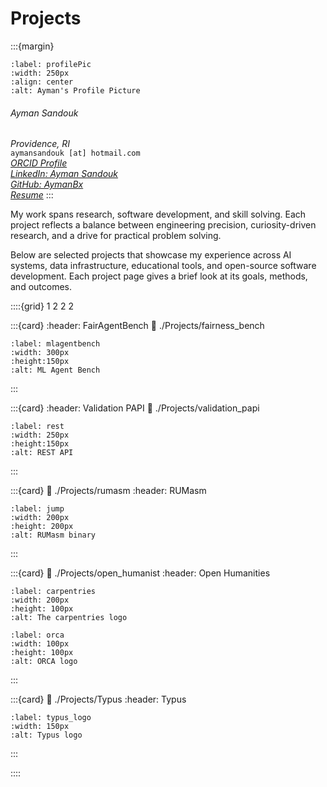 # Projects 

:::{margin}

```{image} ./img/BPP.jpg
:label: profilePic
:width: 250px
:align: center
:alt: Ayman's Profile Picture
```

###### Ayman Sandouk  
*Providence, RI*  
`aymansandouk [at] hotmail.com`  
_[ORCID Profile](https://orcid.org/my-orcid?orcid=0009-0005-1231-0115)_  
_[LinkedIn: Ayman Sandouk](https://www.linkedin.com/in/ayman-sandouk/)_  
_[GitHub: AymanBx](https://www.github.com/AymanBx)_  
_[Resume](./resume_full.pdf)_
:::

My work spans research, software development, and skill solving. Each project reflects a balance between engineering precision, curiosity-driven research, and a drive for practical problem solving.

Below are selected projects that showcase my experience across AI systems, data infrastructure, educational tools, and open-source software development. Each project page gives a brief look at its goals, methods, and outcomes.


::::{grid} 1 2 2 2

:::{card}
:header: FairAgentBench
:link: ./Projects/fairness_bench
```{image} ./img/mlagentbench.png
:label: mlagentbench
:width: 300px
:height:150px
:alt: ML Agent Bench
```
:::

:::{card}
:header: Validation PAPI
:link: ./Projects/validation_papi
```{image} ./img/rest_api.png
:label: rest
:width: 250px
:height:150px
:alt: REST API
```
:::

:::{card}
:link: ./Projects/rumasm
:header: RUMasm
```{image} ./img/binary1.png
:label: jump
:width: 200px
:height: 200px
:alt: RUMasm binary
```
:::

:::{card}
:link: ./Projects/open_humanist
:header: Open Humanities
```{image} ./img/thecarpentries-opengraph.png
:label: carpentries
:width: 200px
:height: 100px
:alt: The carpentries logo
```
```{image} ./img/orca_logo.png
:label: orca
:width: 100px
:height: 100px
:alt: ORCA logo
```
:::


:::{card}
:link: ./Projects/Typus
:header: Typus
```{image} ./img/typus_logo.png
:label: typus_logo
:width: 150px
:alt: Typus logo
```
:::

::::